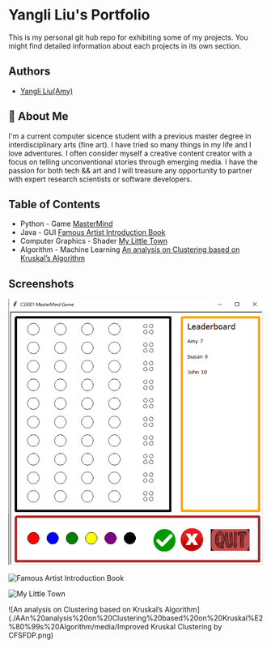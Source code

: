 
# Yangli Liu's Portfolio

This is my personal git hub repo for exhibiting some of my projects. 
You might find detailed information about each projects in its own section.


## Authors

- [Yangli Liu(Amy)](https://www.liuyangli.ml)


## 🚀 About Me
I'm a current computer sicence student with a previous master degree in interdisciplinary arts (fine art).
I have tried so many things in my life and I love adventures. I often consider myself a creative content creator with a focus on telling unconventional stories through emerging media.
I have the passion for both tech && art and I will treasure any opportunity to partner with expert research scientists or software developers.



## Table of Contents
   
* Python - Game [MasterMind](https://github.com/xiajingdongning/liuyangli/tree/master/Mastermind)
* Java - GUI [Famous Artist Introduction Book](https://github.com/xiajingdongning/liuyangli/tree/master/Famous%20Artist%20Introduction%20Book)
* Computer Graphics - Shader [My Little Town](https://github.com/xiajingdongning/liuyangli/tree/master/My%20Little%20Town)
* Algorithm - Machine Learning [An analysis on Clustering based on Kruskal’s Algorithm](https://github.com/xiajingdongning/liuyangli/tree/master/An%20analysis%20on%20Clustering%20based%20on%20Kruskal%E2%80%99s%20Algorithm)

## Screenshots
![MasterMind](./Mastermind/media/Interface.png)

![Famous Artist Introduction Book](./Famous%20Artist%20Introduction%20Book/media/Cover.png)

![My Little Town](./My%20Little%20Town/part1/media/MyTown01.png)

![An analysis on Clustering based on Kruskal’s Algorithm](./AAn%20analysis%20on%20Clustering%20based%20on%20Kruskal%E2%80%99s%20Algorithm/media/Improved Kruskal Clustering by CFSFDP.png)



